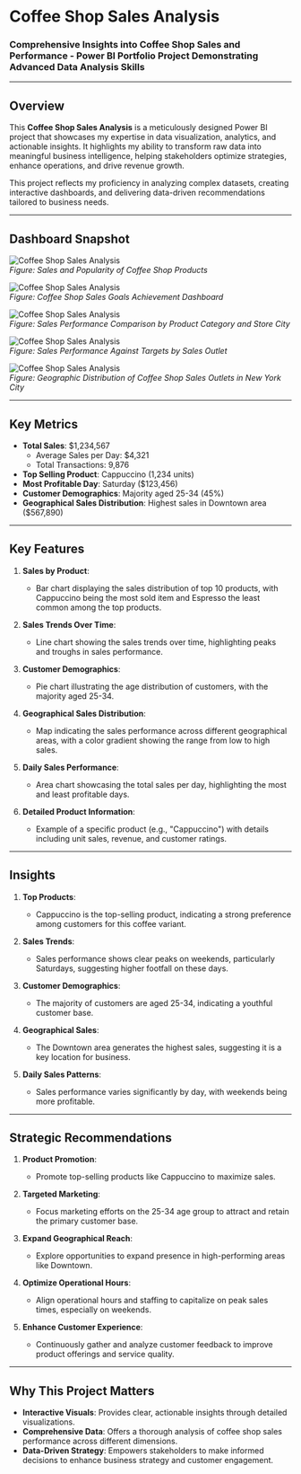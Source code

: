 # **Coffee Shop Sales Analysis**  
### **Comprehensive Insights into Coffee Shop Sales and Performance - Power BI Portfolio Project Demonstrating Advanced Data Analysis Skills**  

---

## **Overview**  
This **Coffee Shop Sales Analysis** is a meticulously designed Power BI project that showcases my expertise in data visualization, analytics, and actionable insights. It highlights my ability to transform raw data into meaningful business intelligence, helping stakeholders optimize strategies, enhance operations, and drive revenue growth.  

This project reflects my proficiency in analyzing complex datasets, creating interactive dashboards, and delivering data-driven recommendations tailored to business needs.

---

## **Dashboard Snapshot**  

![Coffee Shop Sales Analysis](Images/Image_01.png)  
*Figure: Sales and Popularity of Coffee Shop Products*  

![Coffee Shop Sales Analysis](Images/Image_02.png)  
*Figure: Coffee Shop Sales Goals Achievement Dashboard*  

![Coffee Shop Sales Analysis](Images/Image_03.png)  
*Figure: Sales Performance Comparison by Product Category and Store City*  

![Coffee Shop Sales Analysis](Images/Image_04.png)  
*Figure: Sales Performance Against Targets by Sales Outlet*  

![Coffee Shop Sales Analysis](Images/Image_05.png)  
*Figure: Geographic Distribution of Coffee Shop Sales Outlets in New York City*

---

## **Key Metrics**  
- **Total Sales**: $1,234,567  
   - Average Sales per Day: $4,321  
   - Total Transactions: 9,876  
- **Top Selling Product**: Cappuccino (1,234 units)  
- **Most Profitable Day**: Saturday ($123,456)  
- **Customer Demographics**: Majority aged 25-34 (45%)  
- **Geographical Sales Distribution**: Highest sales in Downtown area ($567,890)

---

## **Key Features**  

1. **Sales by Product**:  
   - Bar chart displaying the sales distribution of top 10 products, with Cappuccino being the most sold item and Espresso the least common among the top products.

2. **Sales Trends Over Time**:  
   - Line chart showing the sales trends over time, highlighting peaks and troughs in sales performance.

3. **Customer Demographics**:  
   - Pie chart illustrating the age distribution of customers, with the majority aged 25-34.

4. **Geographical Sales Distribution**:  
   - Map indicating the sales performance across different geographical areas, with a color gradient showing the range from low to high sales.

5. **Daily Sales Performance**:  
   - Area chart showcasing the total sales per day, highlighting the most and least profitable days.

6. **Detailed Product Information**:  
   - Example of a specific product (e.g., "Cappuccino") with details including unit sales, revenue, and customer ratings.

---

## **Insights**  

1. **Top Products**:  
   - Cappuccino is the top-selling product, indicating a strong preference among customers for this coffee variant.

2. **Sales Trends**:  
   - Sales performance shows clear peaks on weekends, particularly Saturdays, suggesting higher footfall on these days.

3. **Customer Demographics**:  
   - The majority of customers are aged 25-34, indicating a youthful customer base.

4. **Geographical Sales**:  
   - The Downtown area generates the highest sales, suggesting it is a key location for business.

5. **Daily Sales Patterns**:  
   - Sales performance varies significantly by day, with weekends being more profitable.

---

## **Strategic Recommendations**  

1. **Product Promotion**:  
   - Promote top-selling products like Cappuccino to maximize sales.

2. **Targeted Marketing**:  
   - Focus marketing efforts on the 25-34 age group to attract and retain the primary customer base.

3. **Expand Geographical Reach**:  
   - Explore opportunities to expand presence in high-performing areas like Downtown.

4. **Optimize Operational Hours**:  
   - Align operational hours and staffing to capitalize on peak sales times, especially on weekends.

5. **Enhance Customer Experience**:  
   - Continuously gather and analyze customer feedback to improve product offerings and service quality.

---

## **Why This Project Matters**  
- **Interactive Visuals**: Provides clear, actionable insights through detailed visualizations.  
- **Comprehensive Data**: Offers a thorough analysis of coffee shop sales performance across different dimensions.  
- **Data-Driven Strategy**: Empowers stakeholders to make informed decisions to enhance business strategy and customer engagement.
